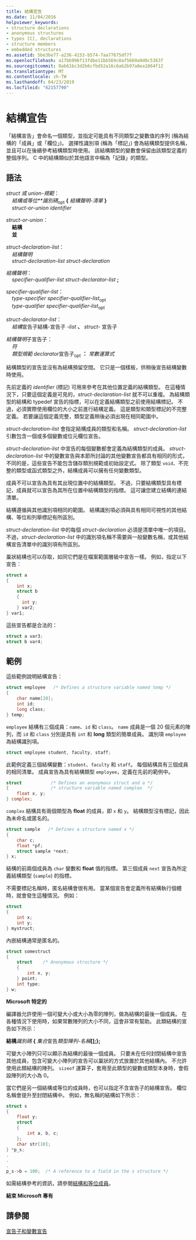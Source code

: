 ```yaml
---
title: 結構宣告
ms.date: 11/04/2016
helpviewer_keywords:
- structure declarations
- anonymous structures
- types [C], declarations
- structure members
- embedded structures
ms.assetid: 5be3be77-a236-4153-b574-7aa77675df7f
ms.openlocfilehash: a17bb996f13fdbe11bb569c8af5669a9d0c5363f
ms.sourcegitcommit: 0ab61bc3d2b6cfbd52a16c6ab2b97a8ea1864f12
ms.translationtype: MT
ms.contentlocale: zh-TW
ms.lasthandoff: 04/23/2019
ms.locfileid: "62157790"
---
```

# <a name="structure-declarations"></a>結構宣告

「結構宣告」會命名一個類型，並指定可能具有不同類型之變數值的序列 (稱為結構的「成員」或「欄位」)。 選擇性識別項 (稱為「標記」) 會為結構類型提供名稱，並且可以在後續參考結構類型時使用。 該結構類型的變數會保留由該類型定義的整個序列。 C 中的結構類似於其他語言中稱為「記錄」的類型。

## <a name="syntax"></a>語法

*struct 或 union-規範*：<br/>
&nbsp;&nbsp;&nbsp;&nbsp;*結構或等位**識別碼*<sub>opt</sub> **{** *結構聲明-清單* **}**<br/>
&nbsp;&nbsp;&nbsp;&nbsp;*struct-or-union* *identifier*

*struct-or-union*：<br/>
&nbsp;&nbsp;&nbsp;&nbsp;**結構**<br/>
&nbsp;&nbsp;&nbsp;&nbsp;**並**

*struct-declaration-list*：<br/>
&nbsp;&nbsp;&nbsp;&nbsp;*結構聲明*<br/>
&nbsp;&nbsp;&nbsp;&nbsp;*struct-declaration-list* *struct-declaration*

*結構聲明*：<br/>
&nbsp;&nbsp;&nbsp;&nbsp;*specifier-qualifier-list* *struct-declarator-list* **;**

*specifier-qualifier-list*：<br/>
&nbsp;&nbsp;&nbsp;&nbsp;*type-specifier* *specifier-qualifier-list*<sub>opt</sub><br/>
&nbsp;&nbsp;&nbsp;&nbsp;*type-qualifier* *specifier-qualifier-list*<sub>opt</sub>

*struct-declarator-list*：<br/>
&nbsp;&nbsp;&nbsp;&nbsp;*結構*宣告子結構-宣告子 *-list* **、** *struct-* 宣告子

*結構聲明*子宣告子：<br/>
&nbsp;&nbsp;&nbsp;&nbsp;*符*<br/>
&nbsp;&nbsp;&nbsp;&nbsp;*類型規範* *declarator*宣告子<sub>opt</sub> **：** *常數運算式*

結構類型的宣告並沒有為結構預留空間。 它只是一個樣板，供稍後宣告結構變數時使用。

先前定義的 *identifier* (標記) 可用來參考在其他位置定義的結構類型。 在這種情況下，只要這個定義是可見的，*struct-declaration-list* 就不可以重複。 為結構類型的結構和 typedef 宣告的指標，可以在定義結構類型之前使用結構標記。 不過，必須實際使用欄位的大小之前進行結構定義。 這是類型和類型標記的不完整定義。 若要讓這個定義完整，類型定義稍後必須出現在相同範圍中。

*struct-declaration-list* 會指定結構成員的類型和名稱。 *struct-declaration-list* 引數包含一個或多個變數或位元欄位宣告。

*struct-declaration-list* 中宣告的每個變數都會定義為結構類型的成員。 *struct-declaration-list* 中的變數宣告與本節所討論的其他變數宣告都具有相同的形式，不同的是，這些宣告不能包含儲存類別規範或初始設定式。 除了類型 `void`、不完整的類型或函式類型之外，結構成員可以擁有任何變數類型。

成員不可以宣告為具有其出現位置中的結構類型。 不過，只要結構類型具有標記，成員就可以宣告為其所在位置中結構類型的指標。 這可讓您建立結構的連結清單。

結構遵循與其他識別項相同的範圍。 結構識別項必須與具有相同可視性的其他結構、等位和列舉標記有所區別。

*struct-declaration-list* 中的每個 *struct-declaration* 必須是清單中唯一的項目。 不過，*struct-declaration-list* 中的識別項名稱不需要與一般變數名稱，或其他結構宣告清單中的識別項有所區別。

巢狀結構也可以存取，如同它們是在檔案範圍層級中宣告一樣。 例如，指定以下宣告：

```C
struct a
{
    int x;
    struct b
    {
      int y;
    } var2;
} var1;
```

這些宣告都是合法的：

```C
struct a var3;
struct b var4;
```

## <a name="examples"></a>範例

這些範例說明結構宣告：

```C
struct employee   /* Defines a structure variable named temp */
{
    char name[20];
    int id;
    long class;
} temp;
```

`employee` 結構有三個成員：`name`、`id` 和 `class`。 `name` 成員是一個 20 個元素的陣列，而 `id` 和 `class` 分別是具有 `int` 和 **long** 類型的簡單成員。 識別項 `employee` 為結構識別項。

```C
struct employee student, faculty, staff;
```

此範例定義三個結構變數：`student`、`faculty` 和 `staff`。 每個結構具有三個成員的相同清單。 成員宣告為具有結構類型 `employee`，定義在先前的範例中。

```C
struct           /* Defines an anonymous struct and a */
{                /* structure variable named complex  */
    float x, y;
} complex;
```

`complex` 結構具有兩個類型為 **float** 的成員，即 `x` 和 `y`。 結構類型沒有標記，因此為未命名或匿名的。

```C
struct sample   /* Defines a structure named x */
{
    char c;
    float *pf;
    struct sample *next;
} x;
```

結構的前兩個成員為 `char` 變數和 **float** 值的指標。 第三個成員 `next` 宣告為所定義結構類型 (`sample`) 的指標。

不需要標記名稱時，匿名結構會很有用。 當某個宣告會定義所有結構執行個體時，就會發生這種情況。 例如：

```C
struct
{
    int x;
    int y;
} mystruct;
```

內嵌結構通常是匿名的。

```C
struct somestruct
{
    struct    /* Anonymous structure */
    {
        int x, y;
    } point;
    int type;
} w;
```

**Microsoft 特定的**

編譯器允許使用一個可變大小或大小為零的陣列，做為結構的最後一個成員。 在各種情況下使用時，如果常數陣列的大小不同，這會非常有幫助。 此類結構的宣告如下所示：

**結構***識別碼* **{** *集合*宣告*類型*<em>陣列-名稱</em>**\[];};**

可變大小陣列只可以顯示為結構的最後一個成員。 只要未在任何封閉結構中宣告其他成員，包含可變大小陣列的宣告可以巢狀的方式放置於其他結構內。 不允許使用此類結構的陣列。 `sizeof` 運算子，套用至此類型的變數或類型本身時，會假設陣列的大小為 0。

當它們是另一個結構或等位的成員時，也可以指定不含宣告子的結構宣告。 欄位名稱會提升至封閉結構中。 例如，無名稱的結構如下所示：

```C
struct s
{
    float y;
    struct
    {
        int a, b, c;
    };
    char str[10];
} *p_s;
.
.
.
p_s->b = 100;  /* A reference to a field in the s structure */
```

如需結構參考的資訊，請參閱[結構和等位成員](../c-language/structure-and-union-members.md)。

**結束 Microsoft 專有**

## <a name="see-also"></a>請參閱

[宣告子和變數宣告](../c-language/declarators-and-variable-declarations.md)
